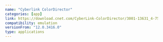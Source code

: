 ```yaml
---
name: "Cyberlink ColorDirector"
categories: [app]
link: https://download.cnet.com/CyberLink-ColorDirector/3001-13631_4-75764601.html
compatibility: emulation
versionFrom: "12.0.3416.0"
type: applications
---
```


